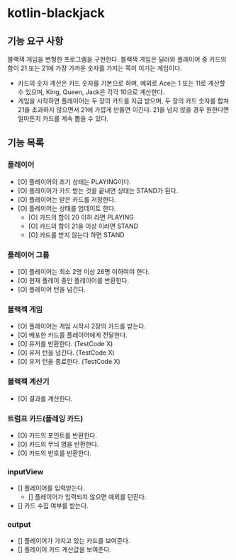 # kotlin-blackjack

## 기능 요구 사항

블랙잭 게임을 변형한 프로그램을 구현한다. 블랙잭 게임은 딜러와 플레이어 중 카드의 합이 21 또는 21에 가장 가까운 숫자를 가지는 쪽이 이기는 게임이다.

- 카드의 숫자 계산은 카드 숫자를 기본으로 하며, 예외로 Ace는 1 또는 11로 계산할 수 있으며, King, Queen, Jack은 각각 10으로 계산한다.
- 게임을 시작하면 플레이어는 두 장의 카드를 지급 받으며, 두 장의 카드 숫자를 합쳐 21을 초과하지 않으면서 21에 가깝게 만들면 이긴다. 21을 넘지 않을 경우 원한다면 얼마든지 카드를 계속 뽑을 수 있다.

## 기능 목록

### 플레이어

- [O] 플레이어의 초기 상태는 PLAYING이다.
- [O] 플레이어가 카드 받는 것을 끝내면 상태는 STAND가 된다.
- [O] 플레이어는 받은 카드를 저장한다.
- [O] 플레이어는 상태를 업데이트 한다.
  - [O] 카드의 합이 20 이하 라면 PLAYING
  - [O] 카드의 합이 21을 이상 이라면 STAND
  - [O] 카드를 받지 않는다 하면 STAND

### 플레이어 그룹
- [O] 플레이어는 최소 2명 이상 26명 이하여야 한다.
- [O] 현재 플레이 중인 플레이어를 반환한다.
- [O] 플레이어 턴을 넘긴다.

### 블랙젝 게임

- [O] 플레이어는 게임 시작시 2장의 카드를 받는다.
- [O] 배포한 카드를 플레이어에게 전달한다.
- [O] 유저를 반환한다. (TestCode X)
- [O] 유저 턴을 넘긴다. (TestCode X)
- [O] 유저 턴을 종료한다. (TestCode X)

### 블랙젝 계산기
- [O] 결과를 계산한다.

### 트럼프 카드(플레잉 카드)

- [O] 카드의 포인트를 반환한다.
- [O] 카드의 무늬 명을 반환한다.
- [O] 카드의 번호를 반환한다.

### inputView

- [] 플레이어를 입력받는다.
  - [] 플레이어가 입력되지 않으면 예외를 던진다.
- [] 카드 수집 여부를 받는다.

### output

- [] 플레이어가 가지고 있는 카드를 보여준다.
- [] 플레이어 카드 계산값을 보여준다.
